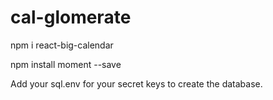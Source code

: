 # cal-glomerate
npm i react-big-calendar

npm install moment --save

Add your sql.env for your secret keys to create the database.
